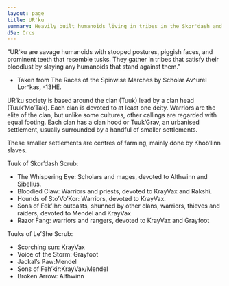 ```yaml
---
layout: page
title: UR'ku
summary: Heavily built humanoids living in tribes in the Skor'dash and Le'she Scrub
d5e: Orcs
---
```


"UR'ku are savage humanoids with stooped postures, piggish faces, and prominent teeth that resemble tusks. They gather in tribes that satisfy their bloodlust by slaying any humanoids that stand against them."

- Taken from The Races of the Spinwise Marches by Scholar Av^urel Lor^kas, -13HE.



UR’ku society is based around the clan (Tuuk) lead by a clan head (Tuuk’Mo’Tak). Each clan is devoted to at least one deity. Warriors are the elite of the clan, but unlike some cultures, other callings are regarded with equal footing. Each clan has a clan hood or Tuuk’Grav, an urbanised settlement, usually surrounded by a handful of smaller settlements.

These smaller settlements are centres of farming, mainly done by Khob’linn slaves.

Tuuk of Skor’dash Scrub:

- The Whispering Eye: Scholars and mages, devoted to Althwinn and Sibelius.
- Bloodied Claw: Warriors and priests, devoted to KrayVax and Rakshi.
- Hounds of Sto’Vo’Kor: Warriors, devoted to KrayVax.
- Sons of Fek’Ihr: outcasts, shunned by other clans, warriors, thieves and raiders, devoted to Mendel and KrayVax
- Razor Fang: warriors and rangers, devoted to KrayVax and Grayfoot

Tuuks of Le’She Scrub:

- Scorching sun: KrayVax
- Voice of the Storm: Grayfoot
- Jackal’s Paw:Mendel
- Sons of Feh’kir:KrayVax/Mendel
- Broken Arrow: Althwinn


